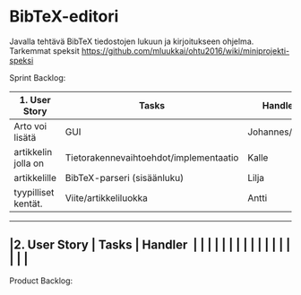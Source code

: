 # BibTeX-editori

Javalla tehtävä BibTeX tiedostojen lukuun ja kirjoitukseen ohjelma. Tarkemmat speksit https://github.com/mluukkai/ohtu2016/wiki/miniprojekti-speksi

Sprint Backlog:

| 1. User Story       	| Tasks                                  	| Handler      	|
|---------------------	|----------------------------------------	|---------------|
| Arto voi lisätä    	| GUI                                    	| Johannes/Jami	|
| artikkelin jolla on	| Tietorakennevaihtoehdot/implementaatio 	| Kalle        	|
| artikkelille       	| BibTeX-parseri (sisäänluku)            	| Lilja        	|
| tyypilliset kentät.	| Viite/artikkeliluokka                  	| Antti        	|
----------------------------------------------------------------------------------------
|2. User Story		| Tasks 					| Handler 	|
|			|						|		|
|			|						|		|
|			|						|		|
|			|						|		|
----------------------------------------------------------------------------------------

Product Backlog:
